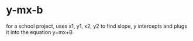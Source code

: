 # y-mx-b
for a school project,  uses x1, y1, x2, y2 to find slope,  y intercepts and plugs it into the equation y=mx+B
